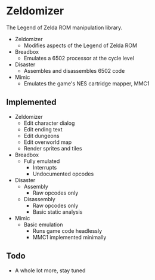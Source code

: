 # Zeldomizer

The Legend of Zelda ROM manipulation library.

- Zeldomizer
  - Modifies aspects of the Legend of Zelda ROM
- Breadbox
  - Emulates a 6502 processor at the cycle level
- Disaster
  - Assembles and disassembles 6502 code
- Mimic
  - Emulates the game's NES cartridge mapper, MMC1

## Implemented

- Zeldomizer
  - Edit character dialog
  - Edit ending text
  - Edit dungeons
  - Edit overworld map
  - Render sprites and tiles
- Breadbox
  - Fully emulated
    - Interrupts
	- Undocumented opcodes
- Disaster
  - Assembly
    - Raw opcodes only
  - Disassembly
    - Raw opcodes only
    - Basic static analysis
- Mimic
  - Basic emulation
    - Runs game code headlessly
	- MMC1 implemented minimally

## Todo

- A whole lot more, stay tuned

